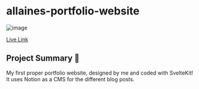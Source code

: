 # allaines-portfolio-website
![image](https://github.com/allainerain/personal-website/assets/56602966/7d5a27cc-24b7-45e3-87d7-0f1273473038)

[Live Link](https://allaine.vercel.app/)

## Project Summary 📝
My first proper portfolio website, designed by me and coded with SvelteKit! It uses Notion as a CMS for the different blog posts. 
